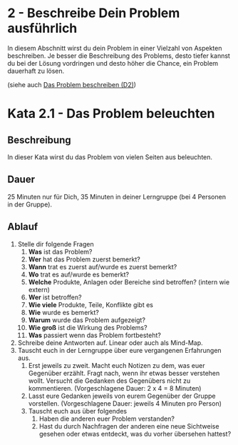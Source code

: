 # 2 - Beschreibe Dein Problem ausführlich

In diesem Abschnitt wirst du dein Problem in einer Vielzahl von Aspekten beschreiben. Je besser die Beschreibung des Problems, desto tiefer kannst du bei der Lösung vordringen und desto höher die Chance, ein Problem dauerhaft zu lösen.

(siehe auch [Das Problem beschreiben (D2)](https://www.notion.so/Grundlagen-dbe2b0e895d24901b2321dc4390d6184))

# Kata 2.1 - Das Problem beleuchten

## Beschreibung

In dieser Kata wirst du das Problem von vielen Seiten aus beleuchten.

## Dauer

25 Minuten nur für Dich, 35 Minuten in deiner Lerngruppe (bei 4 Personen in der Gruppe).

## Ablauf

1. Stelle dir folgende Fragen
    1. **Was** ist das Problem?
    2. **Wer** hat das Problem zuerst bemerkt?
    3. **Wann** trat es zuerst auf/wurde es zuerst bemerkt?
    4. **Wo** trat es auf/wurde es bemerkt?
    5. **Welche** Produkte, Anlagen oder Bereiche sind betroffen? (intern wie extern)
    6. **Wer** ist betroffen?
    7. **Wie viele** Produkte, Teile, Konflikte gibt es
    8. **Wie** wurde es bemerkt?
    9. **Warum** wurde das Problem aufgezeigt?
    10. **Wie groß** ist die Wirkung des Problems?
    11. **Was** passiert wenn das Problem fortbesteht?
2. Schreibe deine Antworten auf. Linear oder auch als Mind-Map.
3. Tauscht euch in der Lerngruppe über eure vergangenen Erfahrungen aus.
    1. Erst jeweils zu zweit. Macht euch Notizen zu dem, was euer Gegenüber erzählt. Fragt nach, wenn ihr etwas besser verstehen wollt. Versucht die Gedanken des Gegenübers nicht zu kommentieren.
    (Vorgeschlagene Dauer: 2 x 4 = 8 Minuten)
    2. Lasst eure Gedanken jeweils von eurem Gegenüber der Gruppe vorstellen.
    (Vorgeschlagene Dauer: jeweils 4 Minuten pro Person)
    3. Tauscht euch aus über folgendes
        1. Haben die anderen euer Problem verstanden?
        2. Hast du durch Nachfragen der anderen eine neue Sichtweise gesehen oder etwas entdeckt, was du vorher übersehen hattest?
